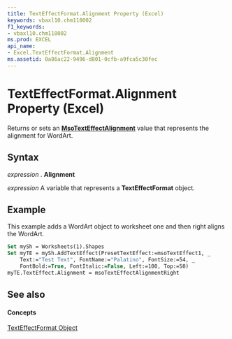 ```yaml
---
title: TextEffectFormat.Alignment Property (Excel)
keywords: vbaxl10.chm118002
f1_keywords:
- vbaxl10.chm118002
ms.prod: EXCEL
api_name:
- Excel.TextEffectFormat.Alignment
ms.assetid: 0a86ac22-9496-d801-0cfb-a9fca5c30fec
---
```



# TextEffectFormat.Alignment Property (Excel)

Returns or sets an  **[MsoTextEffectAlignment](http://msdn.microsoft.com/library/msotexteffectalignment-enumeration-office%28Office.15%29.aspx)** value that represents the alignment for WordArt.


## Syntax

 _expression_ . **Alignment**

 _expression_ A variable that represents a **TextEffectFormat** object.


## Example

This example adds a WordArt object to worksheet one and then right aligns the WordArt.


```vb
Set mySh = Worksheets(1).Shapes 
Set myTE = mySh.AddTextEffect(PresetTextEffect:=msoTextEffect1, _ 
    Text:="Test Text", FontName:="Palatino", FontSize:=54, _ 
    FontBold:=True, FontItalic:=False, Left:=100, Top:=50) 
myTE.TextEffect.Alignment = msoTextEffectAlignmentRight
```


## See also


#### Concepts


[TextEffectFormat Object](texteffectformat-object-excel.md)

